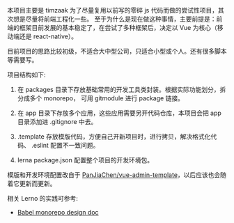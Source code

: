 本项目主要是 timzaak 为了尽量复用以前写的零碎 js 代码而做的尝试性项目，其次想是尽量将前端工程化一些。
至于为什么是现在做这种事情，主要前提是：前端的框架目前发展的基本稳定了，在尝试了多种框架后，决定以 Vue 为核心（移动端还是 react-native）。

目前项目的思路比较初级，不适合大中型公司，只适合小型或个人。还有很多脚本等需要写。

项目结构如下:
1. 在 packages 目录下存放基础常用的开发工具类封装。根据实际功能划分，拆分成多个 monorepo， 可用 gitmodule 进行 package 链接。

2. 在 app 目录下存放多个应用，这些应用需要另开代码仓库，本项目会把 app 目录添加进 .gitignore 中去。

3. .template 存放模版代码，方便自己开新项目时，进行拷贝，解决格式化代码、 .eslint 配置不一致问题。

4. lerna package.json 配置整个项目的开发环境包。


模版和开发环境配置改自于 [PanJiaChen/vue-admin-template](https://github.com/PanJiaChen/vue-admin-template)，以后应该也会随着它更新而更新。

相关 Lerno 的实践可参考:
* [Babel monorepo design doc](https://github.com/babel/babel/blob/master/doc/design/monorepo.md)
